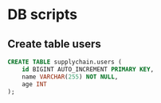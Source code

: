 # DB scripts

## Create table users

``` sql
CREATE TABLE supplychain.users (
    id BIGINT AUTO_INCREMENT PRIMARY KEY,
    name VARCHAR(255) NOT NULL,
    age INT
);
```